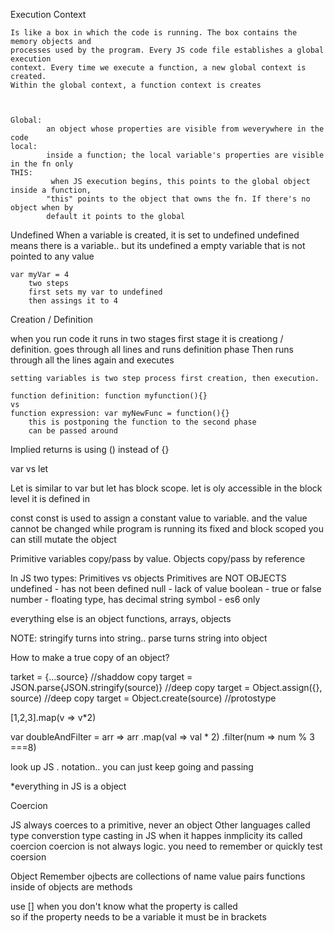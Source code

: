 

Execution Context

    Is like a box in which the code is running. The box contains the memory objects and 
    processes used by the program. Every JS code file establishes a global execution
    context. Every time we execute a function, a new global context is created. 
    Within the global context, a function context is creates



    Global: 
            an object whose properties are visible from weverywhere in the code
    local: 
            inside a function; the local variable's properties are visible in the fn only
    THIS:
             when JS execution begins, this points to the global object inside a function,
            "this" points to the object that owns the fn. If there's no object when by
            default it points to the global

Undefined
    When a variable is created, it is set to undefined
    undefined means there is a variable.. but its undefined
    a empty variable that is not pointed to any value

    var myVar = 4
        two steps
        first sets my var to undefined
        then assings it to 4


Creation / Definition

when you run code it runs in two stages
    first stage it is creationg / definition.
    goes through all lines and runs definition phase
    Then runs through all the lines again and executes

    setting variables is two step process first creation, then execution.

    function definition: function myfunction(){} 
    vs  
    function expression: var myNewFunc = function(){}
        this is postponing the function to the second phase
        can be passed around


Implied returns is using () instead of {}


var vs let

Let is similar to var but let has block scope. let is oly accessible in the block level it is defined in

const 
    const is used to assign a constant value to variable. and the value cannot be changed while program is running
    its fixed and block scoped
    you can still mutate the object



Primitive variables copy/pass by value. Objects copy/pass by reference


In JS two types:
Primitives vs objects
Primitives are NOT OBJECTS
    undefined - has not been defined
    null - lack of value
    boolean - true or false
    number - floating type, has decimal
    string
    symbol - es6 only

everything else is an object
    functions, arrays, objects


NOTE: stringify turns into string.. parse turns string into object


How to make a true copy of an object?

tarket = {...source} //shaddow copy
target = JSON.parse{JSON.stringify(source)} //deep copy
target = Object.assign({}, source) //deep copy
target = Object.create(source) //protostype





[1,2,3].map(v => v*2)


var doubleAndFilter = arr => arr
    .map(val => val * 2)
    .filter(num => num % 3 ===8)


look up JS . notation.. you can just keep going and passing


*everything in JS is a object

Coercion

JS always coerces to a primitive, never an object
Other languages called type converstion type casting
in JS when it happes inmplicity its called coercion
coercion is not always logic. you need to remember or quickly test coersion



Object
    Remember ojbects are collections of name value pairs
    functions inside of objects are methods


 use [] when you don't know what the property is called   
 so if the property needs to be a variable it must be in brackets
 